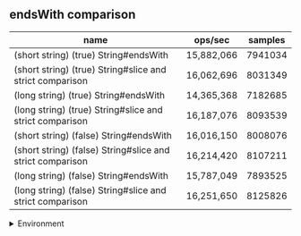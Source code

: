 ## endsWith comparison

|name|ops/sec|samples|
|-|-|-|
|(short string) (true) String#endsWith|15,882,066|7941034|
|(short string) (true) String#slice and strict comparison|16,062,696|8031349|
|(long string) (true) String#endsWith|14,365,368|7182685|
|(long string) (true) String#slice and strict comparison|16,187,076|8093539|
|(short string) (false) String#endsWith|16,016,150|8008076|
|(short string) (false) String#slice and strict comparison|16,214,420|8107211|
|(long string) (false) String#endsWith|15,787,049|7893525|
|(long string) (false) String#slice and strict comparison|16,251,650|8125826|


<details>
<summary>Environment</summary>

* __Machine:__ linux x64 | 4 vCPUs | 15.2GB Mem
* __Run:__ Mon Jun 24 2024 01:38:27 GMT+0000 (Coordinated Universal Time)
</details>

<!--
{"environment":{"platform":"linux","arch":"x64","cpus":4,"totalMemory":15.245216369628906},"benchmarks":[{"name":"(short string) (true) String#endsWith","opsSec":15882066.951785192,"samples":7941034},{"name":"(short string) (true) String#slice and strict comparison","opsSec":16062696.361646023,"samples":8031349},{"name":"(long string) (true) String#endsWith","opsSec":14365368.96568138,"samples":7182685},{"name":"(long string) (true) String#slice and strict comparison","opsSec":16187076.446098965,"samples":8093539},{"name":"(short string) (false) String#endsWith","opsSec":16016150.142094726,"samples":8008076},{"name":"(short string) (false) String#slice and strict comparison","opsSec":16214420.703068169,"samples":8107211},{"name":"(long string) (false) String#endsWith","opsSec":15787049.999832986,"samples":7893525},{"name":"(long string) (false) String#slice and strict comparison","opsSec":16251650.927385591,"samples":8125826}]}-->
